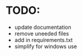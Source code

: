 # TODO:
- update documentation
- remove uneeded files
- add in requirements.txt
- simplify for windows use
